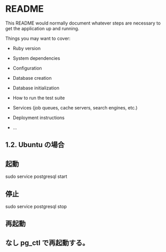 # README

This README would normally document whatever steps are necessary to get the
application up and running.

Things you may want to cover:

* Ruby version

* System dependencies

* Configuration

* Database creation

* Database initialization

* How to run the test suite

* Services (job queues, cache servers, search engines, etc.)

* Deployment instructions

* ...
## 1.2. Ubuntu の場合
## 起動
sudo service postgresql start

## 停止
sudo service postgresql stop

## 再起動
## なし pg_ctl で再起動する。
